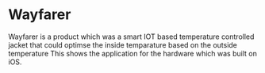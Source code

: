 # Wayfarer
Wayfarer is a product which was a smart IOT based temperature controlled jacket that could optimse the inside temparature based on the outside temperature
This shows the application for the hardware which was built on iOS.
